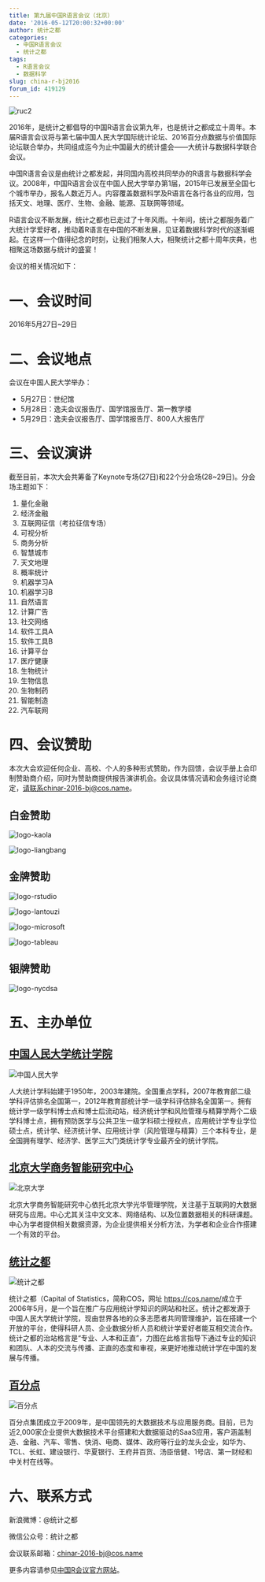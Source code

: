 ```yaml
---
title: 第九届中国R语言会议（北京）
date: '2016-05-12T20:00:32+00:00'
author: 统计之都
categories:
  - 中国R语言会议
  - 统计之都
tags:
  - R语言会议
  - 数据科学
slug: china-r-bj2016
forum_id: 419129
---
```


![ruc2](https://uploads.cosx.org/2016/05/ruc2.jpg) 

2016年，是统计之都倡导的中国R语言会议第九年，也是统计之都成立十周年。本届R语言会议将与第七届中国人民大学国际统计论坛、2016百分点数据与价值国际论坛联合举办，共同组成迄今为止中国最大的统计盛会——大统计与数据科学联合会议。

中国R语言会议是由统计之都发起，并同国内高校共同举办的R语言与数据科学会议。2008年，中国R语言会议在中国人民大学举办第1届，2015年已发展至全国七个城市举办，报名人数近万人。内容覆盖数据科学及R语言在各行各业的应用，包括天文、地理、医疗、生物、金融、能源、互联网等领域。

R语言会议不断发展，统计之都也已走过了十年风雨。十年间，统计之都服务着广大统计学爱好者，推动着R语言在中国的不断发展，见证着数据科学时代的逐渐崛起。在这样一个值得纪念的时刻，让我们相聚人大，相聚统计之都十周年庆典，也相聚这场数据与统计的盛宴！

会议的相关情况如下：

# 一、会议时间

2016年5月27日~29日

# 二、会议地点

会议在中国人民大学举办：

  * 5月27日：世纪馆
  * 5月28日：逸夫会议报告厅、国学馆报告厅、第一教学楼
  * 5月29日：逸夫会议报告厅、国学馆报告厅、800人大报告厅

# 三、会议演讲

截至目前，本次大会共筹备了Keynote专场(27日)和22个分会场(28~29日)。分会场主题如下：

  1. 量化金融
  2. 经济金融
  3. 互联网征信（考拉征信专场）
  4. 可视分析
  5. 商务分析
  6. 智慧城市
  7. 天文地理
  8. 概率统计
  9. 机器学习A
 10. 机器学习B
 11. 自然语言
 12. 计算广告
 13. 社交网络
 14. 软件工具A
 15. 软件工具B
 16. 计算平台
 17. 医疗健康
 18. 生物统计
 19. 生物信息
 20. 生物制药
 21. 智能制造
 22. 汽车联网

# 四、会议赞助

本次大会欢迎任何企业、高校、个人的多种形式赞助，作为回馈，会议手册上会印制赞助商介绍，同时为赞助商提供报告演讲机会。会议具体情况请和会务组讨论商定，请联系chinar-2016-bj@cos.name。

## 白金赞助

![logo-kaola](https://uploads.cosx.org/2016/05/logo-kaola.jpg)

![logo-liangbang](https://uploads.cosx.org/2016/05/logo-liangbang.jpg)

## 金牌赞助

![logo-rstudio](https://uploads.cosx.org/2016/05/logo-rstudio.png)

![logo-lantouzi](https://uploads.cosx.org/2016/05/logo-lantouzi.png)

![logo-microsoft](https://uploads.cosx.org/2016/05/logo-microsoft.png)

![logo-tableau](https://uploads.cosx.org/2016/05/logo-tableau.jpg)

## 银牌赞助

![logo-nycdsa](https://uploads.cosx.org/2016/05/logo-nycdsa.png)

# 五、主办单位

## [中国人民大学统计学院](http://stat.ruc.edu.cn/) 

![中国人民大学](http://chinar.xueqingtv.com/img/logo-ruc.jpg)

人大统计学科始建于1950年，2003年建院。全国重点学科，2007年教育部二级学科评估排名全国第一，2012年教育部统计学一级学科评估排名全国第一。拥有统计学一级学科博士点和博士后流动站，经济统计学和风险管理与精算学两个二级学科博士点，拥有预防医学与公共卫生一级学科硕士授权点，应用统计学专业学位硕士点，统计学、经济统计学、应用统计学（风险管理与精算）三个本科专业，是全国拥有理学、经济学、医学三大门类统计学专业最齐全的统计学院。

## [北京大学商务智能研究中心](http://www.gsm.pku.edu.cn/index/index.html)

![北京大学](http://chinar.xueqingtv.com/img/logo-pku.jpg)

北京大学商务智能研究中心依托北京大学光华管理学院，关注基于互联网的大数据研究与应用。中心尤其关注中文文本、网络结构、以及位置数据相关的科研课题。中心为学者提供相关数据资源，为企业提供相关分析方法，为学者和企业合作搭建一个有效的平台。

## [统计之都](https://cos.name/)

![统计之都](http://chinar.xueqingtv.com/img/logo-cos.png)

统计之都（Capital of Statistics，简称COS，网址 <https://cos.name/>成立于2006年5月，是一个旨在推广与应用统计学知识的网站和社区。统计之都发源于中国人民大学统计学院，现由世界各地的众多志愿者共同管理维护，旨在搭建一个开放的平台，使得科研人员、企业数据分析人员和统计学爱好者能互相交流合作。统计之都的治站格言是“专业、人本和正直”，力图在此格言指导下通过专业的知识和团队、人本的交流与传播、正直的态度和审视，来更好地推动统计学在中国的发展与传播。

## [百分点](http://www.baifendian.com/) 

![百分点](http://china-r.org/img/logo-baifendian.jpg)

百分点集团成立于2009年，是中国领先的大数据技术与应用服务商。目前，已为近2,000家企业提供大数据技术平台搭建和大数据驱动的SaaS应用，客户涵盖制造、金融、汽车、零售、快消、电商、媒体、政府等行业的龙头企业，如华为、TCL、长虹、建设银行、华夏银行、王府井百货、汤臣倍健、1号店、第一财经和中关村在线等。

# 六、联系方式

新浪微博：@统计之都

微信公众号：统计之都

会议联系邮箱：chinar-2016-bj@cos.name

更多内容请参见[中国R会议官方网站](http://china-r.org/bj2016/index.html)。
